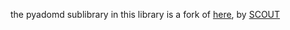the pyadomd sublibrary in this library is a fork of [here](https://pypi.org/project/pyadomd/), by [SCOUT](https://github.com/S-C-O-U-T)